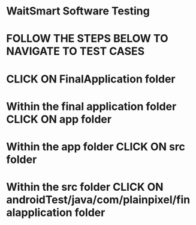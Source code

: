 # WaitSmart Software Testing

# FOLLOW THE STEPS BELOW TO NAVIGATE TO TEST CASES

# CLICK ON FinalApplication folder 

# Within the final application folder CLICK ON app folder 

# Within the app folder CLICK ON src folder 

# Within the src folder CLICK ON androidTest/java/com/plainpixel/finalapplication folder 

